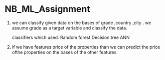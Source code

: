 # NB_ML_Assignment

1. we can classify given data on the bases of grade ,country ,city .
    we assume grade  as a target variable and classify the data.
      
    classifiers which  used.
     Random forest
     Decision tree
     ANN  

2. if we have features price of the properties than we can predict the price ofthe properties on the bases of the other features.
